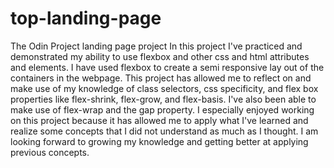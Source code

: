 # top-landing-page
The Odin Project landing page project 
In this project I've practiced and demonstrated my ability to use flexbox and other css and html attributes and elements. I have used flexbox to create a semi responsive lay out of the containers in the webpage. This project has allowed me to reflect on and make use of my knowledge of class selectors, css specificity, and flex box properties like flex-shrink, flex-grow, and flex-basis. I've also been able to make use of flex-wrap and the gap property.  I especially enjoyed working on this project because it has allowed me to apply what I've learned and realize some concepts that I did not understand as much as I thought. I am looking forward to growing my knowledge and getting better at applying previous concepts.
